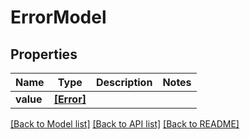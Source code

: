# ErrorModel


## Properties
Name | Type | Description | Notes
------------ | ------------- | ------------- | -------------
**value** | [**[Error]**](Error.md) |  | 

[[Back to Model list]](../README.md#documentation-for-models) [[Back to API list]](../README.md#documentation-for-api-endpoints) [[Back to README]](../README.md)


